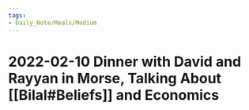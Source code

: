 ```yaml
---
tags:
- Daily_Note/Meals/Medium
---
```


# 2022-02-10 Dinner with David and Rayyan in Morse, Talking About [[Bilal#Beliefs]] and Economics